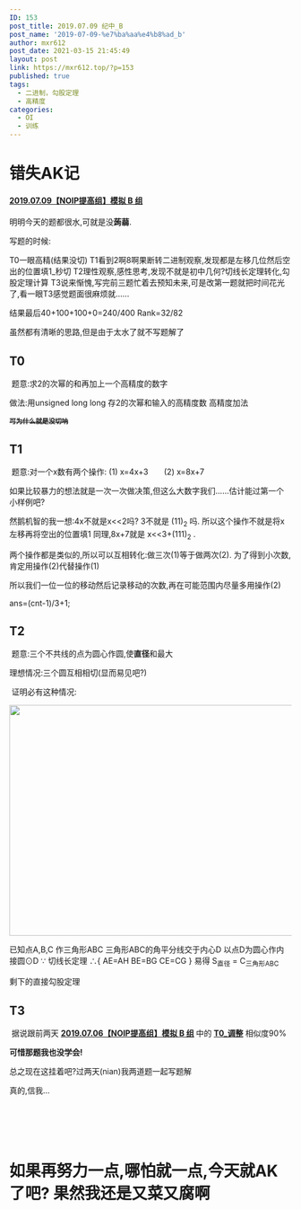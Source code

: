 ```yaml
---
ID: 153
post_title: 2019.07.09 纪中_B
post_name: '2019-07-09-%e7%ba%aa%e4%b8%ad_b'
author: mxr612
post_date: 2021-03-15 21:45:49
layout: post
link: https://mxr612.top/?p=153
published: true
tags:
  - 二进制，勾股定理
  - 高精度
categories:
  - OI
  - 训练
---
```

<h1>错失AK记</h1>

<h4><a href="https://jzoj.net/senior/#contest/home/2809" target="_blank" rel="noopener">2019.07.09【NOIP提高组】模拟 B 组</a></h4>

明明今天的题都很水,可就是没<strong>蒟蒻</strong>.&nbsp;

写题的时候:

T0一眼高精(结果没切)
T1看到2啊8啊果断转二进制观察,发现都是左移几位然后空出的位置填1_秒切
T2理性观察,感性思考,发现不就是初中几何?切线长定理转化,勾股定理计算
T3说来惭愧,写完前三题忙着去预知未来,可是改第一题就把时间花光了,看一眼T3感觉题面很麻烦就......

结果最后40+100+100+0=240/400 Rank=32/82

虽然都有清晰的思路,但是由于太水了就不写题解了

<h2>T0</h2>

&nbsp;题意:求2的次幂的和再加上一个高精度的数字

做法:用unsigned long long 存2的次幂和输入的高精度数 高精度加法

<span style="text-decoration: line-through"><strong><sub>可为什么就是没切呐</sub></strong></span>

<h2>T1</h2>

&nbsp;题意:对一个x数有两个操作:
(1) x=4x+3　　(2) x=8x+7

如果比较暴力的想法就是一次一次做决策,但这么大数字我们......估计能过第一个小样例吧?

然鹅机智的我一想:4x不就是x&lt;&lt;2吗? 3不就是 (11)<sub>2</sub>&nbsp;吗. 所以这个操作不就是将x左移再将空出的位置填1
同理,8x+7就是 x&lt;&lt;3+(111)<sub>2</sub>&nbsp;.

两个操作都是类似的,所以可以互相转化:做三次(1)等于做两次(2). 为了得到小次数,肯定用操作(2)代替操作(1)

所以我们一位一位的移动然后记录移动的次数,再在可能范围内尽量多用操作(2)

ans=(cnt-1)/3+1;

<h2>T2</h2>

&nbsp;题意:三个不共线的点为圆心作圆,使<strong>直径</strong>和最大

理想情况:三个圆互相相切(显而易见吧?)

&nbsp;证明必有这种情况:

<img src="https://img2018.cnblogs.com/blog/1733432/201907/1733432-20190709200006329-1452944116.png" alt="" width="712" height="411">

已知点A,B,C
作三角形ABC
三角形ABC的角平分线交于内心D
以点D为圆心作内接圆⊙D
∵&nbsp;切线长定理
∴{
AE=AH
BE=BG
CE=CG
}
易得 S<sub>直径</sub> = C<sub>三角形ABC</sub>

剩下的直接勾股定理

<h2>T3</h2>

&nbsp;据说跟前两天&nbsp;<strong><a href="https://jzoj.net/senior/#contest/home/2804" target="_blank" rel="noopener">2019.07.06【NOIP提高组】模拟 B 组</a>&nbsp;</strong>中的 <strong><a href="https://jzoj.net/senior/#main/show/2676" target="_blank" rel="noopener">T0_调整</a></strong>&nbsp;相似度90%

<strong>可惜那题我也没学会!</strong>

总之现在这挂着吧?过两天(nian)我两道题一起写题解

真的,信我...

<h1>&nbsp;</h1>

<h1><strong>如果再努力一点,哪怕就一点,今天就AK了吧?</strong>
<strong>果然我还是又菜又腐啊</strong></h1>